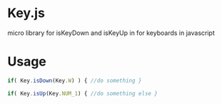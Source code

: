 Key.js
======

micro library for isKeyDown and isKeyUp in for keyboards in javascript

Usage
======

```Javascript
if( Key.isDown(Key.W) ) { //do something }

if( Key.isUp(Key.NUM_1) { //do something else }
```
